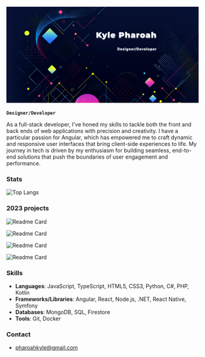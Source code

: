 [![Kyle's GitHub Banner](./assets/img.png)](https://xviovx.co.za)

**`Designer/Developer`**

As a full-stack developer, I've honed my skills to tackle both the front and back ends of web applications with precision and creativity. I have a particular passion for Angular, which has empowered me to craft dynamic and responsive user interfaces that bring client-side experiences to life. My journey in tech is driven by my enthusiasm for building seamless, end-to-end solutions that push the boundaries of user engagement and performance.

### Stats
![Top Langs](https://github-readme-stats.vercel.app/api/top-langs/?username=xviovx&hide=php&theme=dark)

### 2023 projects
![Readme Card](https://github-readme-stats.vercel.app/api/pin/?username=xviovx&repo=Alchemists_Arsenal&theme=dark)

![Readme Card](https://github-readme-stats.vercel.app/api/pin/?username=xviovx&repo=RoboPalette&theme=dark)

![Readme Card](https://github-readme-stats.vercel.app/api/pin/?username=xviovx&repo=Nova&theme=dark)

![Readme Card](https://github-readme-stats.vercel.app/api/pin/?username=xviovx&repo=Lingo_Labs&theme=dark)

### Skills
- **Languages**: JavaScript, TypeScript, HTML5, CSS3, Python, C#, PHP, Kotlin
- **Frameworks/Libraries**: Angular, React, Node.js, .NET, React Native, Symfony
- **Databases**: MongoDB, SQL, Firestore
- **Tools**: Git, Docker

### Contact
* pharoahkyle@gmail.com


<!-- [![Visits Badge](https://badges.pufler.dev/visits/xviovx/xviovx)](https://xviovx.co.za) -->
<!-- [![Twitter Badge](https://img.shields.io/badge/Twitter-Profile-informational?style=flat&logo=twitter&logoColor=white&color=1CA2F1)](https://twitter.com/BraydonCoyer)
[![LinkedIn Badge](https://img.shields.io/badge/LinkedIn-Profile-informational?style=flat&logo=linkedin&logoColor=white&color=0D76A8)](https://www.linkedin.com/in/braydon-coyer/)
[![CodePen Badge](https://img.shields.io/badge/CodePen-Profile-informational?style=flat&logo=codepen&logoColor=white&color=black)](https://codepen.io/braydoncoyer) -->

